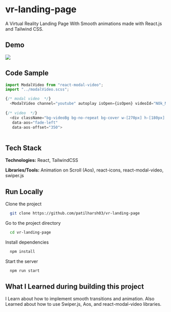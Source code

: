 # vr-landing-page

A Virtual Reality Landing Page With Smooth animations made with React.js and Tailwind CSS.

## Demo
![](https://github.com/patilharsh03/vr-landing-page/blob/main/demo.gif)

## Code Sample

```javascript
import ModalVideo from "react-modal-video";
import "../modalVideo.scss";

{/* modal video  */}
  <ModalVideo channel="youtube" autoplay isOpen={isOpen} videoId="NOk_M1Ib5F0" onClose={() => setIsOpen(false)} />
 
{/* video  */}
  <div className="bg-videoBg bg-no-repeat bg-cover w-[270px] h-[180px] flex items-center justify-center"
   data-aos="fade-left"
   data-aos-offset="350">
   
```

## Tech Stack

**Technologies:** React, TailwindCSS

**Libraries/Tools:** Animation on Scroll (Aos), react-icons, react-modal-video, swiper.js


## Run Locally

Clone the project

```bash
  git clone https://github.com/patilharsh03/vr-landing-page
```

Go to the project directory

```bash
  cd vr-landing-page
```

Install dependencies

```bash
  npm install
```

Start the server

```bash
  npm run start
```

## What I Learned during building this project

I Learn about how to implement smooth transitions and animation. Also Learned about how to use Swiper.js, Aos, and react-modal-video libraries.
